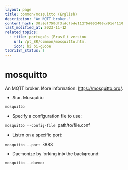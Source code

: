 ```yaml
---
layout: page
title: common/mosquitto (English)
description: "An MQTT broker."
content_hash: 39a1ef759df3adcfbde11275d092406cd91d4110
last_modified_at: 2023-11-12
related_topics:
  - title: português (Brasil) version
    url: /pt_BR/common/mosquitto.html
    icon: bi bi-globe
tldri18n_status: 2
---
```

# mosquitto

An MQTT broker.
More information: <https://mosquitto.org/>.

- Start Mosquitto:

`mosquitto`

- Specify a configuration file to use:

`mosquitto --config-file `<span class="tldr-var badge badge-pill bg-dark-lm bg-white-dm text-white-lm text-dark-dm font-weight-bold">path/to/file.conf</span>

- Listen on a specific port:

`mosquitto --port `<span class="tldr-var badge badge-pill bg-dark-lm bg-white-dm text-white-lm text-dark-dm font-weight-bold">8883</span>

- Daemonize by forking into the background:

`mosquitto --daemon`
